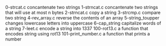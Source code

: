 0-strcat.c
concantenate two strings
1-strncat.c
concantenate two strings that will use at most n bytes
2-strncat.c
copy a string
3-strcmp.c
compare two string
4-rev_array.c
reverse the contents of an array
5-string_toupper
changes lowercase letters into uppercase
6-cap_string
capitalize words of a string
7-leet.c
encode a string into 1337
100-rot13.c
a function that encodes string using rot13
101-print_number.c
a function that prints a number
